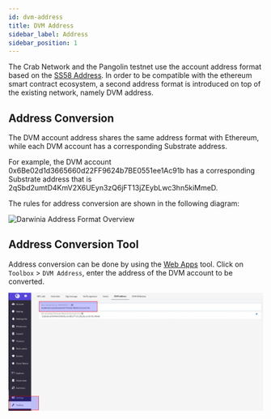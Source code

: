 ```yaml
---
id: dvm-address
title: DVM Address
sidebar_label: Address
sidebar_position: 1
---
```


The Crab Network and the Pangolin testnet use the account address format based on the [SS58 Address](https://substrate.dev/docs/en/knowledgebase/advanced/ss58-address-format). In order to be compatible with the ethereum smart contract ecosystem, a second address format is introduced on top of the existing network, namely DVM address.

## Address Conversion

The DVM account address shares the same address format with Ethereum, while each DVM account has a corresponding Substrate address.

For example, the DVM account 0x6Be02d1d3665660d22FF9624b7BE0551ee1Ac91b has a corresponding Substrate address that is 2qSbd2umtD4KmV2X6UEyn3zQ6jFT13jZEybLwc3hn5kiMmeD.

The rules for address conversion are shown in the following diagram:

![Darwinia Address Format Overview](https://user-images.githubusercontent.com/1070122/96566582-55774000-12f8-11eb-9eeb-99881cd361c9.png)

## Address Conversion Tool

Address conversion can be done by using the [Web Apps](https://apps.darwinia.network/#/account) tool. Click on `Toolbox` > `DVM Address`, enter the address of the DVM account to be converted.

![dvm](../../assets/dvm/dvm-address.png)
